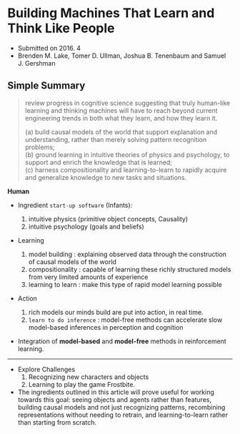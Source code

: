 # Building Machines That Learn and Think Like People

- Submitted on 2016. 4
- Brenden M. Lake, Tomer D. Ullman, Joshua B. Tenenbaum and Samuel J. Gershman

## Simple Summary

> review progress in cognitive science suggesting that truly human-like learning and thinking machines will have to reach beyond current engineering trends in both what they learn, and how they learn it.
>
> (a) build causal models of the world that support explanation and understanding, rather than merely solving pattern recognition problems;  
> (b) ground learning in intuitive theories of physics and psychology, to support and enrich the knowledge that is learned;  
> (c) harness compositionality and learning-to-learn to rapidly acquire and generalize knowledge to new tasks and situations.

**Human** 

- Ingredient `start-up software` (Infants):
	1. intuitive physics (primitive object concepts, Causality)
	2. intuitive psychology (goals and beliefs)
- Learning 
	1. model building : explaining observed data through the construction of causal models of the world
	2. compositionality : capable of learning these richly structured models
from very limited amounts of experience
	3. learning to learn : make this type of rapid model learning possible
- Action
	1. rich models our minds build are put into action, in real time.
	2. `learn to do inference` : model-free methods can accelerate slow model-based inferences in perception and cognition

- Integration of **model-based** and **model-free** methods in reinforcement learning.

---

- Explore Challenges
	1. Recognizing new characters and objects 
	2. Learning to play the game Frostbite.
- The ingredients outlined in this article will prove useful for working towards this goal: seeing objects and agents rather than features, building causal models and not just recognizing patterns, recombining representations without needing to retrain, and learning-to-learn rather than starting from scratch.